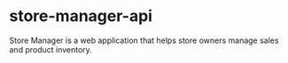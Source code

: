# store-manager-api

Store Manager is a web application that helps store owners manage sales and product inventory.
